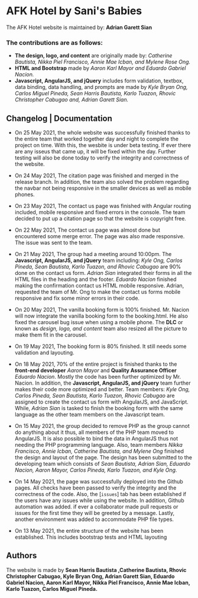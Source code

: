 # AFK Hotel by Sani's Babies

The AFK Hotel website is maintained by: **Adrian Garett Sian**


### The contributions are as follows:

- **The design, logo, and content** are originally made by: _Catherine Bautista, Nikka Piel Francisco, Annie Mae Icban, and Mylene Rose Ong._
- **HTML and Bootstrap** made by _Aaron Karl Mayor and Eduardo Gabriel Nacion._
- **Javascript, AngularJS, and jQuery** includes form validation, textbox, data binding, data handling, and prompts are made by _Kyle Bryan Ong, Carlos Miguel Pineda, Sean Harris Bautista, Karlo Tuazon, Rhovic Christopher Cabugao and, Adrian Garett Sian._

## Changelog | Documentation

- On 25 May 2021, the whole website was successfully finished thanks to the entire team that worked together day and night to complete the project on time. With this, the wesbite is under beta testing. If ever there are any isseus that came up, it will be fixed within the day. Further testing will also be done today to verify the integrity and correctness of the website.

- On 24 May 2021, The citation page was finished and merged in the release branch. In addition, the team also solved the problem regarding the navbar not being responsive in the smaller devices as well as mobile phones.

- On 23 May 2021, The contact us page was finished with Angular routing included, mobile responsive and fixed errors in the console. The team decided to put up a citation page so that the website is copyright free.

- On 22 May 2021, The contact us page was almost done but encountered some merge error. The page was also made responsive. The issue was sent to the team.

- On 21 May 2021, The group had a meeting around 10:00pm. The **Javascript, AngularJS, and jQuery** team including: _Kyle Ong, Carlos Pineda, Sean Bautista, Karlo Tuazon,  and Rhovic Cabugao_ are 90% done on the contact us form. _Adrian Sian_ integrated their forms in all the HTML files in the heading and the footer. _Eduardo Nacion_ finished making the confirmation contact us HTML mobile responsive. Adrian, requested the team of Mr. Ong to make the contact us forms mobile responsive and fix some minor errors in their code.
 
- On 20 May 2021, The vanilla booking form is 100% finished. Mr. Nacion will now integrate the vanilla booking form to the booking.html. He also fixed the carousel bug issue when using a mobile phone. The **DLC** or known as _design, logo, and content_ team also resized all the picture to make them fit in the carousel.

- On 19 May 2021, The booking form is 80% finished. It still needs some validation and layouting.

- On 18 May 2021, 70% of the entire project is finished thanks to the **front-end developer** _Aaron Mayor_ and **Quality Assurance Officer** _Eduardo Nacion_. Mostly the code has been further optimized by Mr. Nacion. In addition, the **Javascript, AngularJS, and jQuery** team further makes their code more optimized and better. Team members: _Kyle Ong, Carlos Pineda, Sean Bautista, Karlo Tuazon, Rhovic Cabugao_ are assigned to create the contact us form with AngularJS, and JavaScript. While, _Adrian Sian_ is tasked to finish the booking form with the same language as the other team members on the Javascript team.

- On 15 May 2021, the group decided to remove PHP as the group cannot do anything about it thus, all members of the PHP team moved to AngularJS. It is also possible to bind the data in AngularJS thus not needing the PHP programming language. Also, team members _Nikka Francisco, Annie Icban, Catherine Bautista, and Mylene Ong_ finished the design and layout of the page. The design has been submitted to the developing team which consists of _Sean Bautista, Adrian Sian, Eduardo Nacion, Aaron Mayor, Carlos Pineda, Karlo Tuazon, and Kyle Ong._

- On 14 May 2021, the page was successfully deployed into the Github pages. All checks have been passed to verify the integrity and the correctness of the code. Also, the [`issues`] tab
has been established if the users have any issues while using the website. In addition, Github automation was added. if ever a collaborator made pull requests or issues for the first time
they will be greeted by a message. Lastly, another environment was added to accommodate PHP file types.

- On 13 May 2021, the entire structure of the website has been established. This includes bootstrap tests and HTML layouting

## Authors

The website is made by **Sean Harris Bautista ,Catherine Bautista, Rhovic Christopher Cabugao, Kyle Bryan Ong, Adrian Garett Sian, Eduardo Gabriel Nacion, Aaron Karl Mayor, Nikka Piel Francisco, Annie Mae Icban, Karlo Tuazon, Carlos Miguel Pineda.**
